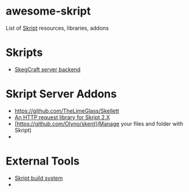 # awesome-skript
List of [Skript](https://github.com/SkriptLang/Skript) resources, libraries, addons

# Skripts
- [SkegCraft server backend](https://github.com/skegcraft/skegsk)

# Skript Server Addons
- https://github.com/TheLimeGlass/Skellett
- [An HTTP request library for Skript 2.X ](https://github.com/btk5h/reqn)
- [https://github.com/Olyno/skent](Manage your files and folder with Skript)
- 

# External Tools
- [Skript build system](https://github.com/skegcraft/skib)
- 
